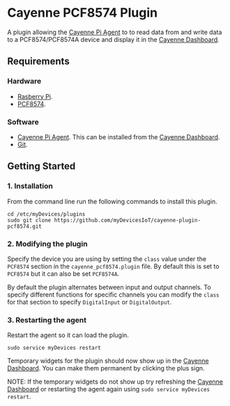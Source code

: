 # Cayenne PCF8574 Plugin
A plugin allowing the [Cayenne Pi Agent](https://github.com/myDevicesIoT/Cayenne-Agent) to to read data from and write data to a PCF8574/PCF8574A device and display it in the [Cayenne Dashboard](https://cayenne.mydevices.com).

## Requirements
### Hardware
* [Rasberry Pi](https://www.raspberrypi.org).
* [PCF8574](http://www.ti.com/product/PCF8574).

### Software
* [Cayenne Pi Agent](https://github.com/myDevicesIoT/Cayenne-Agent). This can be installed from the [Cayenne Dashboard](https://cayenne.mydevices.com).
* [Git](https://git-scm.com/).

## Getting Started
### 1. Installation

   From the command line run the following commands to install this plugin.
   ```
   cd /etc/myDevices/plugins
   sudo git clone https://github.com/myDevicesIoT/cayenne-plugin-pcf8574.git
   ```

### 2. Modifying the plugin

   Specify the device you are using by setting the `class` value under the `PCF8574` section in the `cayenne_pcf8574.plugin` file.
   By default this is set to `PCF8574` but it can also be set `PCF8574A`.

   By default the plugin alternates between input and output channels. To specify different functions for specific channels you
   can modify the `class` for that section to specify `DigitalInput` or `DigitalOutput`.

### 3. Restarting the agent

   Restart the agent so it can load the plugin.
   ```
   sudo service myDevices restart
   ```
   Temporary widgets for the plugin should now show up in the [Cayenne Dashboard](https://cayenne.mydevices.com). You can make them permanent by clicking the plus sign.

   NOTE: If the temporary widgets do not show up try refreshing the [Cayenne Dashboard](https://cayenne.mydevices.com) or restarting the agent again using `sudo service myDevices restart`.